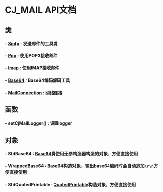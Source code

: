 
CJ_MAIL API文档
==============

## 类

#### - [Smtp](classes/Smtp.md) : 发送邮件的工具类
#### - [Pop](classes/Pop.md) : 使用POP3接收邮件
#### - [Imap](classes/Imap.md) : 使用IMAP接收邮件
#### - [Base64](classes/Base64.md) : Base64编码解码工具

#### - [MailConnection](classes/MailConnection.md) : 网络连接

## 函数
#### - setCjMailLogger() : 设置logger

## 对象

#### - StdBase64 : [Base64](classes/Base64.md)类使用无参构造器构造的对象，方便直接使用
#### - WrappedBase64 : [Base64](classes/Base64.md)构造对象，输出base64编码时会自动追加`\r\n`方便直接使用
#### - StdQuotedPrintable : [QuotedPrintable](classes/QuotedPrintable)构造对象，方便直接使用
